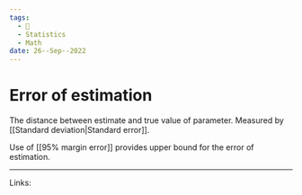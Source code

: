 ```yaml
---
tags:
  - 🌱
  - Statistics
  - Math
date: 26--Sep--2022
---
```


# Error of estimation

The distance between estimate and true value of parameter. Measured by [[Standard deviation|Standard error]].

Use of [[95% margin error]] provides upper bound for the error of estimation.

---
Links: 